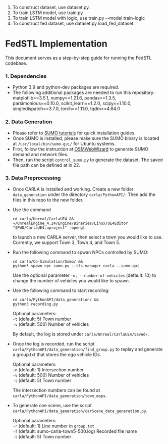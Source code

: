 1. To construct dataset, use dataset.py.
2. To train LSTM model, use train.py
3. To train LSTM model with logic, use train.py --model train-logic
4. To construct fed dataset, use dataset.py load_fed_dataset.


FedSTL Implementation 
===============

This document serves as a step-by-step guide for running the FedSTL codebase. 

### 1. Dependencies
- Python 3.9 and python-dev packages are required. 
- The following additional packages are needed to run this repository: 
matplotlib==3.5.1, numpy==1.21.6, pandas==1.3.5, parsimonious==0.10.0, scikit_learn==1.2.0, scipy==1.10.0, singledispatch==3.7.0, torch==1.11.0, tqdm==4.64.0

### 2. Data Generation 
- Please refer to [SUMO tutorials](https://sumo.dlr.de/docs/Tutorials/index.html) for quick installation guides. 
- Once SUMO is installed, please make sure the SUMO binary is located at `/usr/local/bin/sumo-gui/` for Ubuntu systems. 
- First, follow the instruction at [OSMWebWizard](https://sumo.dlr.de/docs/Tutorials/OSMWebWizard.html) to generate SUMO demand and network files.  
- Then, run the script `control_sumo.py` to generate the dataset. The saved file path can be defined at ln 22. 

### 3. Data Preprocessing 
- Once CARLA is installed and working. Create a new folder `data_generation` under the directory `carla/PythonAPI/`. Then add the files in this repo to the new folder. 

- Use the command 
    ```
    cd carla/Unreal/CarlaUE4 &&
    ~/UnrealEngine_4.24/Engine/Binaries/Linux/UE4Editor "$PWD/CarlaUE4.uproject" -opengl
    ```
    to launch a new CARLA server, then select a town you would like to use. Currently, we support Town 3, Town 4, and Town 5. 

- Run the following command to spwan NPCs controlled by SUMO: 
    ```
    cd carla/Co-Simulation/Sumo/ &&
    python3 spawn_npc_sumo.py --tls-manager carla --sumo-gui
    ```
    Use the optional parameter `-n, --number-of-vehicles` (default: 10) to change the number of vehicles you would like to spawn. 

- Use the following command to start recording:
    ```
    cd carla/PythonAPI/data_generation/ &&
	python3 recording.py
    ```
    Optional parameters:\
    `-t` (default: 5) Town number\
    `-v` (default: 500) Number of vehicles

    By default, the log is stored under `carla/Unreal/CarlaUE4/Saved/`.

- Once the log is recorded, run the script `carla/PythonAPI/data_generation/find_group.py` to replay and generate a group.txt that stores the ego vehicle IDs. 

    Optional parameters:\
    `-n` (default: 1) Intersection number\
    `-v` (default: 500) Number of vehicles\
    `-t` (default: 5) Town number

    The intersection numbers can be found at `carla/PythonAPI/data_generation/town_maps`. 

- To generate one scene, use the script `carla/PythonAPI/data_generation/carScene_data_generation.py`. 

    Optional parameters:\
    `-r` (default: 1) Line number in `group.txt`\
    `-f` (default: sumo-carla-town5-500.log) Recorded file name\
    `-t` (default: 5) Town number
